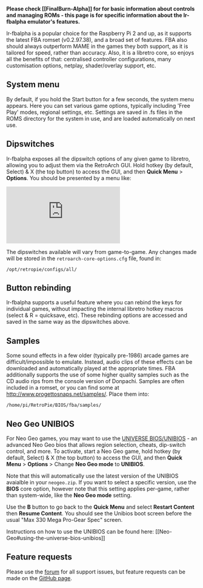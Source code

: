 **Please check [[FinalBurn-Alpha]] for for basic information about controls and managing ROMs - this page is for specific information about the lr-fbalpha emulator's features.**

lr-fbalpha is a popular choice for the Raspberry Pi 2 and up, as it supports the latest FBA romset (v0.2.97.38), and a broad set of features. FBA also should always outperform MAME in the games they both support, as it is tailored for speed, rather than accuracy. Also, it is a libretro core, so enjoys all the benefits of that: centralised controller configurations, many customisation options, netplay, shader/overlay support, etc.

## System menu

By default, if you hold the Start button for a few seconds, the system menu appears. Here you can set various game options, typically including 'Free Play' modes, regional settings, etc. Settings are saved in .fs files in the ROMS directory for the system in use, and are loaded automatically on next use.

## Dipswitches

lr-fbalpha exposes all the dipswitch options of any given game to libretro, allowing you to adjust them via the RetroArch GUI. Hold hotkey (by default, Select) & X (the top button) to access the GUI, and then **Quick Menu** > **Options**. You should be presented by a menu like: 

![](http://www.zimagez.com/full/aaa69d795c1a5e2d817defaa1cf6b75424d4e11b61c059d71a69dbf0077a5a4ba365eb42e08b34d8.php)

The dipswitches available will vary from game-to-game. Any changes made will be stored in the `retroarch-core-options.cfg` file, found in:
```
/opt/retropie/configs/all/
```

## Button rebinding

lr-fbalpha supports a useful feature where you can rebind the keys for individual games, without impacting the internal libretro hotkey macros (select & R = quicksave, etc). These rebinding options are accessed and saved in the same way as the dipswitches above.

## Samples

Some sound effects in a few older (typically pre-1986) arcade games are difficult/impossible to emulate. Instead, audio clips of these effects can be downloaded and automatically played at the appropriate times. FBA additionally supports the use of some higher quality samples such as the CD audio rips from the console version of Donpachi. Samples are often included in a romset, or you can find some at http://www.progettosnaps.net/samples/. Place them into:
```
/home/pi/RetroPie/BIOS/fba/samples/
```

## Neo Geo UNIBIOS
For Neo Geo games, you may want to use the [UNIVERSE BIOS/UNIBIOS](http://unibios.free.fr/) - an advanced Neo Geo bios that allows region selection, cheats, dip-switch control, and more. To activate, start a Neo Geo game, hold hotkey (by default, Select) & X (the top button) to access the GUI, and then **Quick Menu** > **Options** > Change **Neo Geo mode** to **UNIBIOS**.

Note that this will automatically use the latest version of the UNIBIOS avaialble in your `neogeo.zip`. If you want to select a specific version, use the **BIOS** core option, however note that this setting applies per-game, rather than system-wide, like the **Neo Geo mode** setting.

Use the **B** button to go back to the **Quick Menu** and select **Restart Content** then **Resume Content**. You should see the Unibios boot screen before the usual "Max 330 Mega Pro-Gear Spec" screen.

Instructions on how to use the UNIBIOS can be found here: [[Neo-Geo#using-the-universe-bios-unibios]]

## Feature requests

Please use the [forum](https://retropie.org.uk/forum) for all support issues, but feature requests can be made on the [GitHub page](https://github.com/libretro/fbalpha).